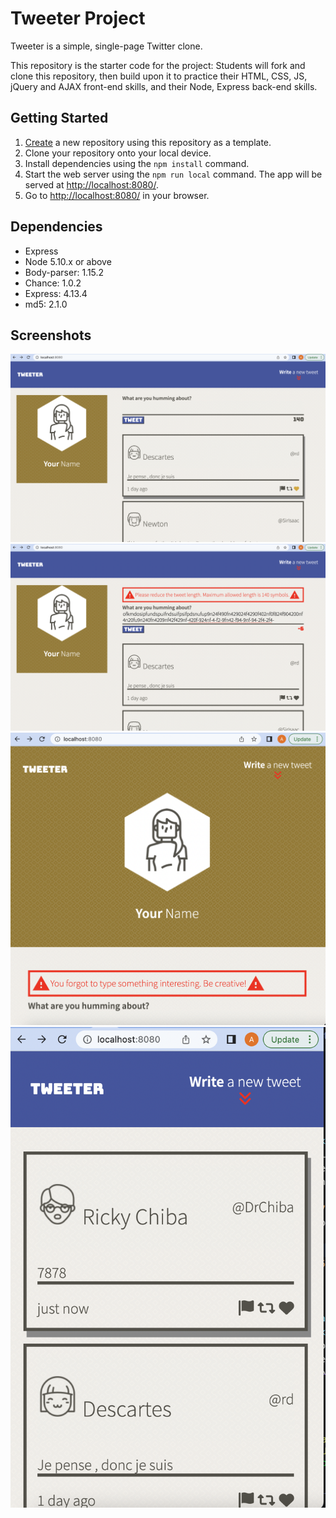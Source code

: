 # Tweeter Project

Tweeter is a simple, single-page Twitter clone.

This repository is the starter code for the project: Students will fork and clone this repository, then build upon it to practice their HTML, CSS, JS, jQuery and AJAX front-end skills, and their Node, Express back-end skills.

## Getting Started

1. [Create](https://docs.github.com/en/repositories/creating-and-managing-repositories/creating-a-repository-from-a-template) a new repository using this repository as a template.
2. Clone your repository onto your local device.
3. Install dependencies using the `npm install` command.
3. Start the web server using the `npm run local` command. The app will be served at <http://localhost:8080/>.
4. Go to <http://localhost:8080/> in your browser.

## Dependencies

- Express
- Node 5.10.x or above
- Body-parser: 1.15.2
- Chance: 1.0.2
- Express: 4.13.4
- md5: 2.1.0

## Screenshots

!["Box shadow around selected tweet while being on desktop"](https://github.com/aiefymenko/tweeter/blob/450fae26104ebf3dabbd846d4837deab0beef398/docs/box-shadow-on-selected-tweet.png)
!["Tweet too long while being on desktop"](https://github.com/aiefymenko/tweeter/blob/450fae26104ebf3dabbd846d4837deab0beef398/docs/tweet-too-long-desktop.png)
!["No tweet error on tablet"](https://github.com/aiefymenko/tweeter/blob/450fae26104ebf3dabbd846d4837deab0beef398/docs/no-tweet-tablet.png)
!["New tweet on mobile"](https://github.com/aiefymenko/tweeter/blob/450fae26104ebf3dabbd846d4837deab0beef398/docs/new-tweet-mobile.png)
